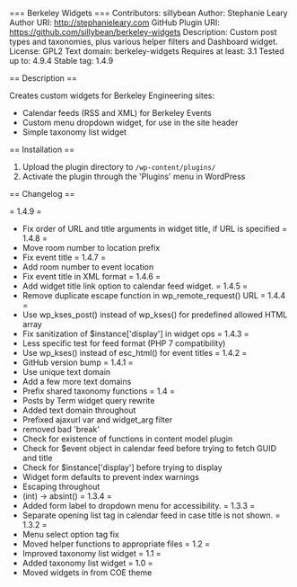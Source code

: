 === Berkeley Widgets ===
Contributors: sillybean
Author: Stephanie Leary
Author URI: http://stephanieleary.com
GitHub Plugin URI: https://github.com/sillybean/berkeley-widgets
Description: Custom post types and taxonomies, plus various helper filters and Dashboard widget.
License: GPL2
Text domain: berkeley-widgets
Requires at least: 3.1
Tested up to: 4.9.4
Stable tag: 1.4.9

== Description ==

Creates custom widgets for Berkeley Engineering sites:

* Calendar feeds (RSS and XML) for Berkeley Events
* Custom menu dropdown widget, for use in the site header
* Simple taxonomy list widget

== Installation ==

1. Upload the plugin directory to `/wp-content/plugins/` 
1. Activate the plugin through the 'Plugins' menu in WordPress

== Changelog ==

= 1.4.9 =
* Fix order of URL and title arguments in widget title, if URL is specified
= 1.4.8 =
* Move room number to location prefix
* Fix event title
= 1.4.7 =
* Add room number to event location
* Fix event title in XML format
= 1.4.6 =
* Add widget title link option to calendar feed widget.
= 1.4.5 =
* Remove duplicate escape function in wp_remote_request() URL
= 1.4.4 =
* Use wp_kses_post() instead of wp_kses() for predefined allowed HTML array
* Fix sanitization of $instance['display'] in widget ops
= 1.4.3 =
* Less specific test for feed format (PHP 7 compatibility)
* Use wp_kses() instead of esc_html() for event titles
= 1.4.2 =
* GitHub version bump
= 1.4.1 =
* Use unique text domain
* Add a few more text domains
* Prefix shared taxonomy functions
= 1.4 =
* Posts by Term widget query rewrite
* Added text domain throughout
* Prefixed ajaxurl var and widget_arg filter
* removed bad 'break'
* Check for existence of functions in content model plugin
* Check for $event object in calendar feed before trying to fetch GUID and title
* Check for $instance['display'] before trying to display
* Widget form defaults to prevent index warnings
* Escaping throughout
* (int) -> absint()
= 1.3.4 =
* Added form label to dropdown menu for accessibility.
= 1.3.3 =
* Separate opening list tag in calendar feed in case title is not shown.
= 1.3.2 =
* Menu select option tag fix
* Moved helper functions to appropriate files
= 1.2 =
* Improved taxonomy list widget
= 1.1 =
* Added taxonomy list widget
= 1.0 =
* Moved widgets in from COE theme